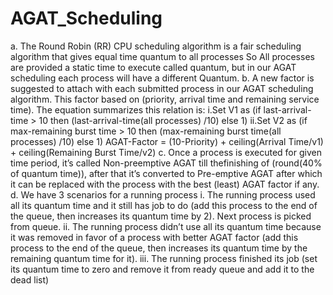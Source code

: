 # AGAT_Scheduling
a. The Round Robin (RR) CPU scheduling algorithm is a fair scheduling algorithm that gives equal time quantum to all processes So All processes are provided a static time to 
   execute called quantum, but in our AGAT scheduling each process will have a different Quantum.
b. A new factor is suggested to attach with each submitted process in our AGAT scheduling algorithm. 
   This factor based on (priority, arrival time and remaining service time). The equation summarizes this relation is:
      i.Set V1 as (if last-arrival-time > 10 then (last-arrival-time(all processes) /10) else 1)
     ii.Set V2 as (if max-remaining burst time > 10 then (max-remaining burst time(all processes) /10) else 1)
  AGAT-Factor = (10-Priority) + ceiling(Arrival Time/v1) + ceiling(Remaining Burst Time/v2)
c. Once a process is executed for given time period, it’s called Non-preemptive AGAT till thefinishing of (round(40% of quantum time)), after that it’s converted to Pre-emptive 
   AGAT after which it can be replaced with the process with the best (least) AGAT factor if any.
d. We have 3 scenarios for a running process 
    i. The running process used all its quantum time and it still has job to do (add this process to the end of the queue, then increases its quantum time by 2). Next process 
       is picked from queue.
    ii. The running process didn’t use all its quantum time because it was removed in favor of a process with better AGAT factor (add this process to the end of the queue, then 
      increases its quantum time by the remaining quantum time for it).
   iii. The running process finished its job (set its quantum time to zero and remove it from 
      ready queue and add it to the dead list)
      

